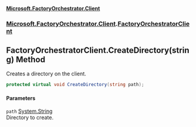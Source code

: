 #### [Microsoft.FactoryOrchestrator.Client](./Microsoft-FactoryOrchestrator-Client.md 'Microsoft.FactoryOrchestrator.Client')
### [Microsoft.FactoryOrchestrator.Client](./Microsoft-FactoryOrchestrator-Client.md 'Microsoft.FactoryOrchestrator.Client').[FactoryOrchestratorClient](./Microsoft-FactoryOrchestrator-Client-FactoryOrchestratorClient.md 'Microsoft.FactoryOrchestrator.Client.FactoryOrchestratorClient')
## FactoryOrchestratorClient.CreateDirectory(string) Method
Creates a directory on the client.  
```csharp
protected virtual void CreateDirectory(string path);
```
#### Parameters
<a name='Microsoft-FactoryOrchestrator-Client-FactoryOrchestratorClient-CreateDirectory(string)-path'></a>
`path` [System.String](https://docs.microsoft.com/en-us/dotnet/api/System.String 'System.String')  
Directory to create.  
  
